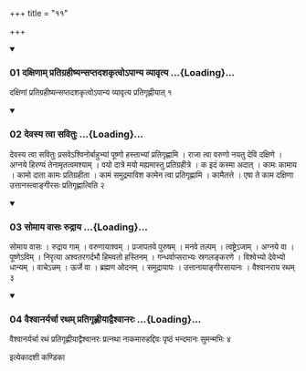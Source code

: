 +++
title = "११"

+++

<div class="js_include" includetitle="true" newlevelforh1="3" unfilled="" url="/vedAH_yajuH/taittirIyam/sUtram/ApastambaH/shrautam/vishvAsa-prastutiH/14/11/01_daxiNAm_pratigrahIShyansaptadashakRtvo-pAnya_vyAvRtya.md">
<details open><summary><h3>01 दक्षिणाम् प्रतिग्रहीष्यन्सप्तदशकृत्वोऽपान्य व्यावृत्य ...{Loading}...</h3></summary>

दक्षिणां प्रतिग्रहीष्यन्सप्तदशकृत्वोऽपान्य व्यावृत्य प्रतिगृह्णीयात् १
</details>
</div>


<div class="js_include" includetitle="true" newlevelforh1="3" unfilled="" url="/vedAH_yajuH/taittirIyam/sUtram/ApastambaH/shrautam/vishvAsa-prastutiH/14/11/02_devasya_tvA_savituH.md">
<details open><summary><h3>02 देवस्य त्वा सवितुः ...{Loading}...</h3></summary>

देवस्य त्वा सवितुः प्रसवेऽश्विनोर्बाहुभ्यां पूष्णो हस्ताभ्यां प्रतिगृह्णामि । राजा त्वा वरुणो नयतु देवि दक्षिणे । अग्नये हिरण्यं तेनामृतत्वमश्याम् । वयो दात्रे मयो मह्यमास्तु प्रतिग्रहीत्रे । क इदं कस्मा अदात् । कामः कामाय । कामो दाता कामः प्रतिग्रहीता । कामं समुद्रमाविश कामेन त्वा प्रतिगृह्णामि । कामैतत्ते । एषा ते काम दक्षिणा उत्तानस्त्वाङ्गीरसः प्रतिगृह्णात्विति २
</details>
</div>


<div class="js_include" includetitle="true" newlevelforh1="3" unfilled="" url="/vedAH_yajuH/taittirIyam/sUtram/ApastambaH/shrautam/vishvAsa-prastutiH/14/11/03_somAya_vAsaH_rudrAya.md">
<details open><summary><h3>03 सोमाय वासः रुद्राय ...{Loading}...</h3></summary>

सोमाय वासः । रुद्राय गाम् । वरुणायाश्वम् । प्रजापतये पुरुषम् । मनवे तल्पम् । त्वष्ट्रेऽजाम् । अग्नये वा । पूष्णेऽविम् । निरृत्या अश्वतरगर्दभौ हिमवतो हस्तिनम् । गन्धर्वाप्सराभ्यः स्रगलङ्करणे । विश्वेभ्यो देवेभ्यो धान्यम् । वाचेऽन्नम् । ऊर्जे वा । ब्रह्मण ओदनम् । समुद्रायापः । उत्तानायाङ्गीरसायानः । वैश्वानराय रथम् ३
</details>
</div>


<div class="js_include" includetitle="true" newlevelforh1="3" unfilled="" url="/vedAH_yajuH/taittirIyam/sUtram/ApastambaH/shrautam/vishvAsa-prastutiH/14/11/04_vaishvAnaryarchA_ratham_pratigRhNIyAdvaishvAnaraH.md">
<details open><summary><h3>04 वैश्वानर्यर्चा रथम् प्रतिगृह्णीयाद्वैश्वानरः ...{Loading}...</h3></summary>

वैश्वानर्यर्चा रथं प्रतिगृह्णीयाद्वैश्वानरः प्रत्नथा नाकमारुहद्दिवः पृष्ठं भन्दमानः सुमन्मभिः ४
</details>
</div>



  
इत्येकादशी कण्डिका 
